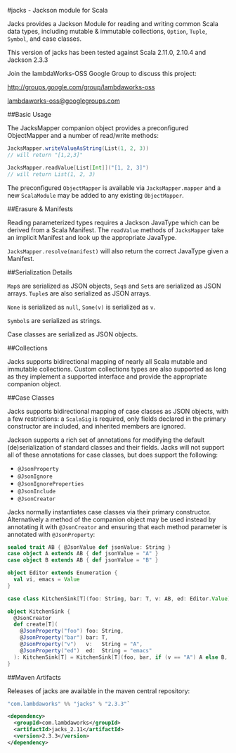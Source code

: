 #jacks - Jackson module for Scala

Jacks provides a Jackson Module for reading and writing common Scala data
types, including mutable & immutable collections, `Option`, `Tuple`, `Symbol`,
and case classes.

This version of jacks has been tested against Scala 2.11.0, 2.10.4 and
Jackson 2.3.3

Join the lambdaWorks-OSS Google Group to discuss this project:

http://groups.google.com/group/lambdaworks-oss

lambdaworks-oss@googlegroups.com

##Basic Usage

The JacksMapper companion object provides a preconfigured ObjectMapper
and a number of read/write methods:

```scala
JacksMapper.writeValueAsString(List(1, 2, 3)) 
// will return "[1,2,3]"
```
```scala
JacksMapper.readValue[List[Int]]("[1, 2, 3]")
// will return List(1, 2, 3)
```
The preconfigured `ObjectMapper` is available via `JacksMapper.mapper`
and a new `ScalaModule` may be added to any existing `ObjectMapper`.

##Erasure & Manifests

Reading parameterized types requires a Jackson JavaType which can be
derived from a Scala Manifest. The `readValue` methods of `JacksMapper` take
an implicit Manifest and look up the appropriate JavaType.

`JacksMapper.resolve(manifest)` will also return the correct JavaType
given a Manifest.

##Serialization Details

`Map`s are serialized as JSON objects, `Seq`s and `Set`s are serialized as
JSON arrays. `Tuple`s are also serialized as JSON arrays.

`None` is serialized as `null`, `Some(v)` is serialized as `v`.

`Symbol`s are serialized as strings.

Case classes are serialized as JSON objects.

##Collections

Jacks supports bidirectional mapping of nearly all Scala mutable and
immutable collections. Custom collections types are also supported as
long as they implement a supported interface and provide the
appropriate companion object.

##Case Classes

Jacks supports bidirectional mapping of case classes as JSON objects,
with a few restrictions: a `ScalaSig` is required, only fields declared
in the primary constructor are included, and inherited members are
ignored.

Jackson supports a rich set of annotations for modifying the default
(de)serialization of standard classes and their fields. Jacks will
not support all of these annotations for case classes, but does
support the following:

 - `@JsonProperty`
 - `@JsonIgnore`
 - `@JsonIgnoreProperties`
 - `@JsonInclude`
 - `@JsonCreator`

Jacks normally instantiates case classes via their primary constructor.
Alternatively a method of the companion object may be used instead by
annotating it with `@JsonCreator` and ensuring that each method parameter
is annotated with `@JsonProperty`:

```scala
sealed trait AB { @JsonValue def jsonValue: String }
case object A extends AB { def jsonValue = "A" }
case object B extends AB { def jsonValue = "B" }

object Editor extends Enumeration {
  val vi, emacs = Value
}

case class KitchenSink[T](foo: String, bar: T, v: AB, ed: Editor.Value)

object KitchenSink {
  @JsonCreator
  def create[T](
    @JsonProperty("foo") foo: String,
    @JsonProperty("bar") bar: T,
    @JsonProperty("v")   v:   String = "A",
    @JsonProperty("ed")  ed:  String = "emacs"
  ): KitchenSink[T] = KitchenSink[T](foo, bar, if (v == "A") A else B, Editor.withName(ed))
}
```
##Maven Artifacts

Releases of jacks are available in the maven central repository:
```sbt
"com.lambdaworks" %% "jacks" % "2.3.3"`
```
```xml
<dependency>
  <groupId>com.lambdaworks</groupId>
  <artifactId>jacks_2.11</artifactId>
  <version>2.3.3</version>
</dependency>
```